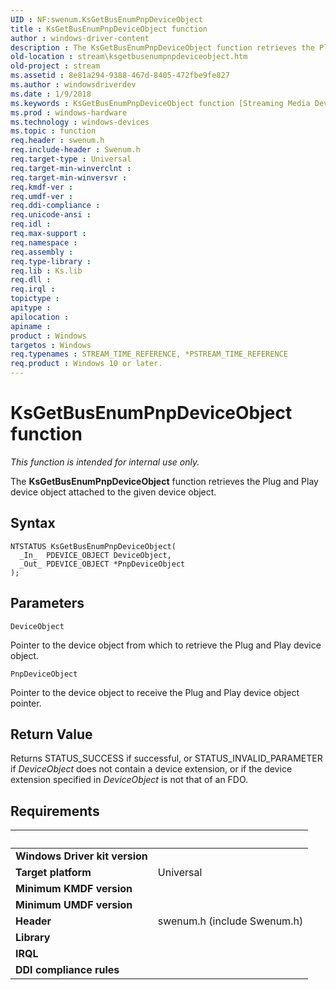 ```yaml
---
UID : NF:swenum.KsGetBusEnumPnpDeviceObject
title : KsGetBusEnumPnpDeviceObject function
author : windows-driver-content
description : The KsGetBusEnumPnpDeviceObject function retrieves the Plug and Play device object attached to the given device object.
old-location : stream\ksgetbusenumpnpdeviceobject.htm
old-project : stream
ms.assetid : 8e81a294-9388-467d-8405-472fbe9fe827
ms.author : windowsdriverdev
ms.date : 1/9/2018
ms.keywords : KsGetBusEnumPnpDeviceObject function [Streaming Media Devices], stream.ksgetbusenumpnpdeviceobject, swenum/KsGetBusEnumPnpDeviceObject, ksfunc_246a7c6e-ef5a-4cf4-a05a-70a499a487cb.xml, KsGetBusEnumPnpDeviceObject
ms.prod : windows-hardware
ms.technology : windows-devices
ms.topic : function
req.header : swenum.h
req.include-header : Swenum.h
req.target-type : Universal
req.target-min-winverclnt : 
req.target-min-winversvr : 
req.kmdf-ver : 
req.umdf-ver : 
req.ddi-compliance : 
req.unicode-ansi : 
req.idl : 
req.max-support : 
req.namespace : 
req.assembly : 
req.type-library : 
req.lib : Ks.lib
req.dll : 
req.irql : 
topictype : 
apitype : 
apilocation : 
apiname : 
product : Windows
targetos : Windows
req.typenames : STREAM_TIME_REFERENCE, *PSTREAM_TIME_REFERENCE
req.product : Windows 10 or later.
---
```



# KsGetBusEnumPnpDeviceObject function
<i>This function is intended for internal use only.</i>

The <b>KsGetBusEnumPnpDeviceObject</b> function retrieves the Plug and Play device object attached to the given device object.

## Syntax

````
NTSTATUS KsGetBusEnumPnpDeviceObject(
  _In_  PDEVICE_OBJECT DeviceObject,
  _Out_ PDEVICE_OBJECT *PnpDeviceObject
);
````

## Parameters

`DeviceObject`

Pointer to the device object from which to retrieve the Plug and Play device object.

`PnpDeviceObject`

Pointer to the device object to receive the Plug and Play device object pointer.


## Return Value

Returns STATUS_SUCCESS if successful, or STATUS_INVALID_PARAMETER if <i>DeviceObject</i> does not contain a device extension, or if the device extension specified in <i>DeviceObject </i>is not that of an FDO.


## Requirements
| &nbsp; | &nbsp; |
| ---- |:---- |
| **Windows Driver kit version** |  |
| **Target platform** | Universal |
| **Minimum KMDF version** |  |
| **Minimum UMDF version** |  |
| **Header** | swenum.h (include Swenum.h) |
| **Library** |  |
| **IRQL** |  |
| **DDI compliance rules** |  |